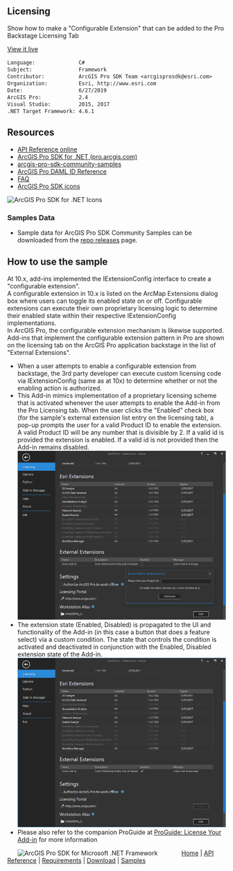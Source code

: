 ## Licensing

<!-- TODO: Write a brief abstract explaining this sample -->
Show how to make a "Configurable Extension" that can be added to the Pro Backstage Licensing Tab  
  


<a href="http://pro.arcgis.com/en/pro-app/sdk/" target="_blank">View it live</a>

<!-- TODO: Fill this section below with metadata about this sample-->
```
Language:              C#
Subject:               Framework
Contributor:           ArcGIS Pro SDK Team <arcgisprosdk@esri.com>
Organization:          Esri, http://www.esri.com
Date:                  6/27/2019
ArcGIS Pro:            2.4
Visual Studio:         2015, 2017
.NET Target Framework: 4.6.1
```

## Resources

* [API Reference online](https://pro.arcgis.com/en/pro-app/sdk/api-reference)
* <a href="https://pro.arcgis.com/en/pro-app/sdk/" target="_blank">ArcGIS Pro SDK for .NET (pro.arcgis.com)</a>
* [arcgis-pro-sdk-community-samples](https://github.com/Esri/arcgis-pro-sdk-community-samples)
* [ArcGIS Pro DAML ID Reference](https://github.com/Esri/arcgis-pro-sdk/wiki/ArcGIS-Pro-DAML-ID-Reference)
* [FAQ](https://github.com/Esri/arcgis-pro-sdk/wiki/FAQ)
* [ArcGIS Pro SDK icons](https://github.com/Esri/arcgis-pro-sdk/releases/tag/2.4.0.19946)

![ArcGIS Pro SDK for .NET Icons](https://Esri.github.io/arcgis-pro-sdk/images/Home/Image-of-icons.png  "ArcGIS Pro SDK Icons")

### Samples Data

* Sample data for ArcGIS Pro SDK Community Samples can be downloaded from the [repo releases](https://github.com/Esri/arcgis-pro-sdk-community-samples/releases) page.  

## How to use the sample
<!-- TODO: Explain how this sample can be used. To use images in this section, create the image file in your sample project's screenshots folder. Use relative url to link to this image using this syntax: ![My sample Image](FacePage/SampleImage.png) -->
At 10.x, add-ins implemented the IExtensionConfig interface to create a "configurable extension".  
A configurable extension in 10.x is listed on the ArcMap Extensions dialog box where users can toggle its enabled state on or off. Configurable extensions can execute their own proprietary licensing logic to determine their enabled state within their respective IExtensionConfig implementations.    
In ArcGIS Pro, the configurable extension mechanism is likewise supported. Add-ins that implement  the configurable extension pattern in Pro are shown on the licensing tab on the ArcGIS Pro application backstage in the list of "External Extensions".    
- When a user attempts to enable a configurable extension from backstage, the 3rd party developer can execute custom licensing code via IExtensionConfig (same as at 10x) to determine whether or not the enabling action is authorized.  
- This Add-in mimics implementation of a proprietary licensing scheme that is activated whenever the user attempts to enable the Add-in from the Pro Licensing tab. When the user clicks the "Enabled" check box (for the sample's external extension list entry on the licensing tab), a pop-up prompts the user for a valid Product ID to enable the extension. A valid Product ID will be any number that is divisible by 2. If a valid id is provided the extension is enabled. If a valid id is not provided then the Add-in remains disabled.  
![UI](Screenshots/Screen1.png)  
- The extension state (Enabled, Disabled) is propagated to the UI and functionality of the Add-in (in this case a button that does a feature select) via a custom condition. The state that controls the condition is activated and deactivated in conjunction with the Enabled, Disabled extension state of the Add-in.  
![UI](Screenshots/Screen2.png)  
- Please also refer to the companion ProGuide at [ProGuide: License Your Add-in](https://github.com/Esri/arcgis-pro-sdk/wiki/ProGuide-License-Your-Add-in) for more information  
  


<!-- End -->

&nbsp;&nbsp;&nbsp;&nbsp;&nbsp;&nbsp;<img src="https://esri.github.io/arcgis-pro-sdk/images/ArcGISPro.png"  alt="ArcGIS Pro SDK for Microsoft .NET Framework" height = "20" width = "20" align="top"  >
&nbsp;&nbsp;&nbsp;&nbsp;&nbsp;&nbsp;&nbsp;&nbsp;&nbsp;&nbsp;&nbsp;&nbsp;
[Home](https://github.com/Esri/arcgis-pro-sdk/wiki) | <a href="https://pro.arcgis.com/en/pro-app/sdk/api-reference" target="_blank">API Reference</a> | [Requirements](https://github.com/Esri/arcgis-pro-sdk/wiki#requirements) | [Download](https://github.com/Esri/arcgis-pro-sdk/wiki#installing-arcgis-pro-sdk-for-net) | <a href="https://github.com/esri/arcgis-pro-sdk-community-samples" target="_blank">Samples</a>
